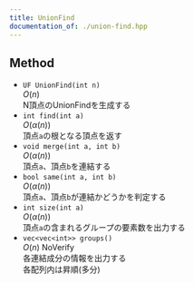```yaml
---
title: UnionFind
documentation_of: ./union-find.hpp
---
```


## Method

- `UF UnionFind(int n)`  
  $O(n)$  
  N頂点のUnionFindを生成する  
- `int find(int a)`  
  $O(\alpha(n))$  
  頂点`a`の根となる頂点を返す  
- `void merge(int a, int b)`  
  $O(\alpha(n))$  
  頂点`a`、頂点`b`を連結する  
- `bool same(int a, int b)`  
  $O(\alpha(n))$  
  頂点`a`、頂点`b`が連結かどうかを判定する  
- `int size(int a)`  
  $O(\alpha(n))$  
  頂点`a`の含まれるグループの要素数を出力する  
- `vec<vec<int>> groups()`  
  $O(n)$ NoVerify  
  各連結成分の情報を出力する  
  各配列内は昇順(多分)  

